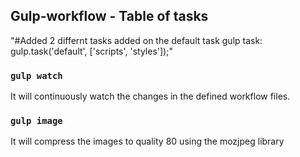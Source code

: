 ## Gulp-workflow - Table of tasks

"#Added 2 differnt tasks added on the default task gulp task: gulp.task('default', ['scripts', 'styles']);"

### `gulp watch`
It will continuously watch the changes in the defined workflow files.

### `gulp image`
It will compress the images to quality 80 using the mozjpeg library

